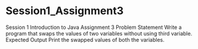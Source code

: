 # Session1_Assignment3
Session 1 Introduction to Java Assignment 3
Problem Statement
Write a program that swaps the values of two variables without using third variable.
Expected Output
Print the swapped values of both the variables.
